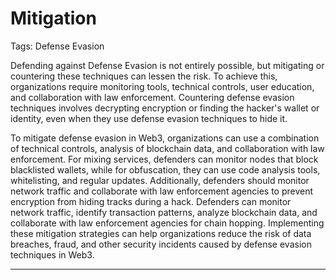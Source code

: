 # Mitigation

Tags: Defense Evasion

Defending against Defense Evasion is not entirely possible, but mitigating or countering these techniques can lessen the risk. To achieve this, organizations require monitoring tools, technical controls, user education, and collaboration with law enforcement. Countering defense evasion techniques involves decrypting encryption or finding the hacker's wallet or identity, even when they use defense evasion techniques to hide it.

To mitigate defense evasion in Web3, organizations can use a combination of technical controls, analysis of blockchain data, and collaboration with law enforcement. For mixing services, defenders can monitor nodes that block blacklisted wallets, while for obfuscation, they can use code analysis tools, whitelisting, and regular updates. Additionally, defenders should monitor network traffic and collaborate with law enforcement agencies to prevent encryption from hiding tracks during a hack. Defenders can monitor network traffic, identify transaction patterns, analyze blockchain data, and collaborate with law enforcement agencies for chain hopping. Implementing these mitigation strategies can help organizations reduce the risk of data breaches, fraud, and other security incidents caused by defense evasion techniques in Web3.

---